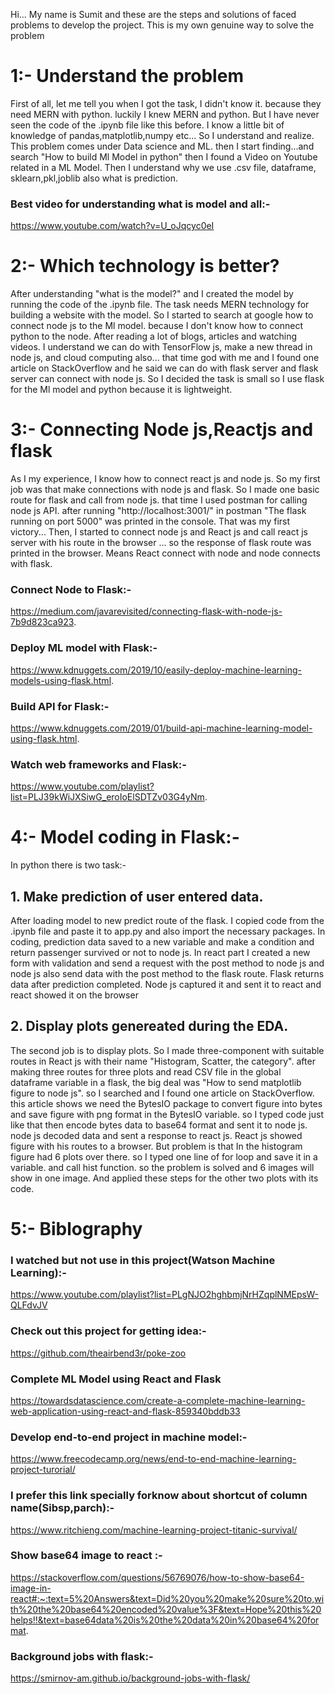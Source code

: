 Hi... My name is Sumit and these are the steps and solutions of faced problems to develop the project.
This is my own genuine way to solve the problem

# 1:- Understand the problem

First of all, let me tell you when I got the task, I didn't know it. because they need MERN with python. luckily I knew MERN and python. But I have never seen the code of the .ipynb file like this before. I know a little bit of knowledge of pandas,matplotlib,numpy etc... So I understand and realize. This problem comes under Data science and ML. then I start finding...and search "How to build Ml Model in python" then I found a Video on Youtube related in a ML Model. Then I understand why we use .csv file, dataframe, sklearn,pkl,joblib also what is prediction.

### Best video for understanding what is model and all:-

https://www.youtube.com/watch?v=U_oJqcyc0eI

# 2:- Which technology is better?

After understanding "what is the model?" and I created the model by running the code of the .ipynb file. The task needs MERN technology for building a website with the model.
So I started to search at google how to connect node js to the Ml model. because I don't know how to connect python to the node. After reading a lot of blogs, articles and watching videos. I understand we can do with TensorFlow js, make a new thread in node js, and cloud computing also... that time god with me and I found one article on StackOverflow and he said we can do with flask server and flask server can connect with node js.
So I decided the task is small so I use flask for the Ml model and python because it is lightweight.

# 3:- Connecting Node js,Reactjs and flask

As I my experience, I know how to connect react js and node js. So my first job was that make connections with node js and flask. So I made one basic route for flask and call from node js. that time I used postman for calling node js API. after running "http://localhost:3001/" in postman "The flask running on port 5000" was printed in the console. That was my first victory... Then, I started to connect node js and React js and call react js server with his route in the browser ... so the response of flask route was printed in the browser. Means React connect with node and node connects with flask.

### Connect Node to Flask:-

https://medium.com/javarevisited/connecting-flask-with-node-js-7b9d823ca923.

### Deploy ML model with Flask:-

https://www.kdnuggets.com/2019/10/easily-deploy-machine-learning-models-using-flask.html.

### Build API for Flask:-

https://www.kdnuggets.com/2019/01/build-api-machine-learning-model-using-flask.html.

### Watch web frameworks and Flask:-

https://www.youtube.com/playlist?list=PLJ39kWiJXSiwG_eroIoElSDTZv03G4yNm.

# 4:- Model coding in Flask:-

In python there is two task:-

## 1. Make prediction of user entered data.

After loading model to new predict route of the flask. I copied code from the .ipynb file and paste it to app.py and also import the necessary packages. In coding, prediction data saved to a new variable and make a condition and return passenger survived or not to node js. In react part I created a new form with validation and send a request with the post method to node js and node js also send data with the post method to the flask route. Flask returns data after prediction completed. Node js captured it and sent it to react and react showed it on the browser

## 2. Display plots genereated during the EDA.

The second job is to display plots. So I made three-component with suitable routes in React js with their name "Histogram, Scatter, the category". after making three routes for three plots and read CSV file in the global dataframe variable in a flask, the big deal was "How to send matplotlib figure to node js". so I searched and I found one article on StackOverflow. this article shows we need the BytesIO package to convert figure into bytes and save figure with png format in the BytesIO variable. so I typed code just like that then encode bytes data to base64 format and sent it to node js. node js decoded data and sent a response to react js. React js showed figure with his routes to a browser.
But problem is that In the histogram figure had 6 plots over there. so I typed one line of for loop and save it in a variable. and call hist function. so the problem is solved and 6 images will show in one image.
And applied these steps for the other two plots with its code.

# 5:- Biblography

### I watched but not use in this project(Watson Machine Learning):-

https://www.youtube.com/playlist?list=PLgNJO2hghbmjNrHZqplNMEpsW-QLFdvJV

### Check out this project for getting idea:-

https://github.com/theairbend3r/poke-zoo

### Complete ML Model using React and Flask

https://towardsdatascience.com/create-a-complete-machine-learning-web-application-using-react-and-flask-859340bddb33

### Develop end-to-end project in machine model:-

https://www.freecodecamp.org/news/end-to-end-machine-learning-project-turorial/

### I prefer this link specially forknow about shortcut of column name(Sibsp,parch):-

https://www.ritchieng.com/machine-learning-project-titanic-survival/

### Show base64 image to react :-

https://stackoverflow.com/questions/56769076/how-to-show-base64-image-in-react#:~:text=5%20Answers&text=Did%20you%20make%20sure%20to,with%20the%20base64%20encoded%20value%3F&text=Hope%20this%20helps!!&text=base64data%20is%20the%20data%20in%20base64%20format.

### Background jobs with flask:-

https://smirnov-am.github.io/background-jobs-with-flask/
